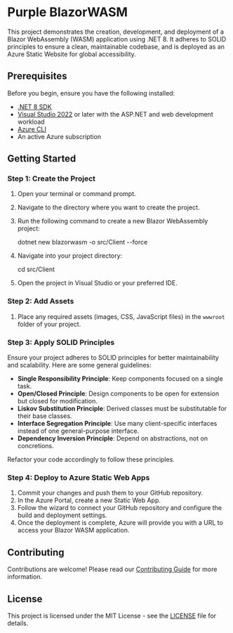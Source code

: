 # Purple BlazorWASM

This project demonstrates the creation, development, and deployment of a Blazor WebAssembly (WASM) application using .NET 8. It adheres to SOLID principles to ensure a clean, maintainable codebase, and is deployed as an Azure Static Website for global accessibility.

## Prerequisites

Before you begin, ensure you have the following installed:
- [.NET 8 SDK](https://dotnet.microsoft.com/download)
- [Visual Studio 2022](https://visualstudio.microsoft.com/vs/) or later with the ASP.NET and web development workload
- [Azure CLI](https://docs.microsoft.com/en-us/cli/azure/install-azure-cli)
- An active Azure subscription

## Getting Started

### Step 1: Create the Project

1. Open your terminal or command prompt.
2. Navigate to the directory where you want to create the project.
3. Run the following command to create a new Blazor WebAssembly project:

   dotnet new blazorwasm -o src/Client --force

4. Navigate into your project directory:

   cd src/Client


5. Open the project in Visual Studio or your preferred IDE.

### Step 2: Add Assets

1. Place any required assets (images, CSS, JavaScript files) in the `wwwroot` folder of your project.

### Step 3: Apply SOLID Principles

Ensure your project adheres to SOLID principles for better maintainability and scalability. Here are some general guidelines:

- **Single Responsibility Principle**: Keep components focused on a single task.
- **Open/Closed Principle**: Design components to be open for extension but closed for modification.
- **Liskov Substitution Principle**: Derived classes must be substitutable for their base classes.
- **Interface Segregation Principle**: Use many client-specific interfaces instead of one general-purpose interface.
- **Dependency Inversion Principle**: Depend on abstractions, not on concretions.

Refactor your code accordingly to follow these principles.

### Step 4: Deploy to Azure Static Web Apps

1. Commit your changes and push them to your GitHub repository.
2. In the Azure Portal, create a new Static Web App.
3. Follow the wizard to connect your GitHub repository and configure the build and deployment settings.
4. Once the deployment is complete, Azure will provide you with a URL to access your Blazor WASM application.

## Contributing

Contributions are welcome! Please read our [Contributing Guide](CONTRIBUTING.md) for more information.

## License

This project is licensed under the MIT License - see the [LICENSE](LICENSE) file for details.
